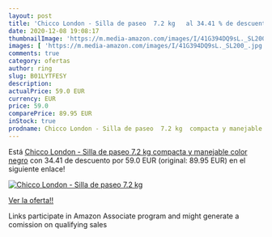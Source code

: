 ```yaml
---
layout: post
title: 'Chicco London - Silla de paseo  7.2 kg   al 34.41 % de descuento'
date: 2020-12-08 19:08:17
thumbnailImage: 'https://m.media-amazon.com/images/I/41G394DQ9sL._SL200_.jpg'
images: [ 'https://m.media-amazon.com/images/I/41G394DQ9sL._SL200_.jpg' ]
comments: true
category: ofertas
author: ring
slug: B01LYTFESY
description:
actualPrice: 59.0 EUR
currency: EUR
price: 59.0
comparePrice: 89.95 EUR
inStock: true
prodname: Chicco London - Silla de paseo  7.2 kg  compacta y manejable  color negro
---
```


Está [Chicco London - Silla de paseo  7.2 kg  compacta y manejable  color negro](https://www.amazon.es/dp/B01LYTFESY/?tag=tolees-21) con 34.41 de descuento por 59.0 EUR (original: 89.95 EUR) en el siguiente enlace!

[![Chicco London - Silla de paseo  7.2 kg  ](https://m.media-amazon.com/images/I/41G394DQ9sL._SL200_.jpg)](https://www.amazon.es/dp/B01LYTFESY/?tag=tolees-21)

[Ver la oferta!!](https://www.amazon.es/dp/B01LYTFESY/?tag=tolees-21)

Links participate in Amazon Associate program and might generate a comission on qualifying sales


